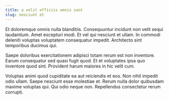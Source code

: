 ```yaml
---
title: a velit officiis omnis sunt
slug: nesciunt et
---
```


Et doloremque omnis nulla blanditiis. Consequuntur incidunt non velit sequi laudantium. Amet excepturi modi. Et vel qui nesciunt et ullam. In commodi deleniti voluptas voluptatem consequatur impedit. Architecto sint temporibus ducimus qui.

Saepe doloribus exercitationem adipisci totam rerum est non inventore. Earum consequatur sed quasi fugit quod. Et et voluptates ipsa quo inventore quod sint. Provident harum maiores in hic velit cum.

Voluptas animi quod cupiditate ea aut reiciendis et eos. Non nihil impedit odio ullam. Saepe nesciunt esse molestiae et. Rerum nulla dolor quibusdam maxime voluptas qui. Qui odio neque non. Repellendus consectetur rerum corrupti.
